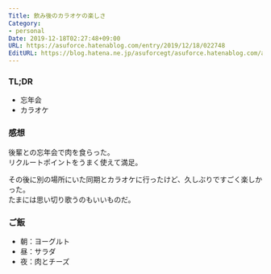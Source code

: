 ```yaml
---
Title: 飲み後のカラオケの楽しさ
Category:
- personal
Date: 2019-12-18T02:27:48+09:00
URL: https://asuforce.hatenablog.com/entry/2019/12/18/022748
EditURL: https://blog.hatena.ne.jp/asuforcegt/asuforce.hatenablog.com/atom/entry/26006613485935998
---
```


### TL;DR

- 忘年会
- カラオケ

###  感想

後輩との忘年会で肉を食らった。  
リクルートポイントをうまく使えて満足。

その後に別の場所にいた同期とカラオケに行ったけど、久しぶりですごく楽しかった。  
たまには思い切り歌うのもいいものだ。

### ご飯

- 朝：ヨーグルト
- 昼：サラダ
- 夜：肉とチーズ
